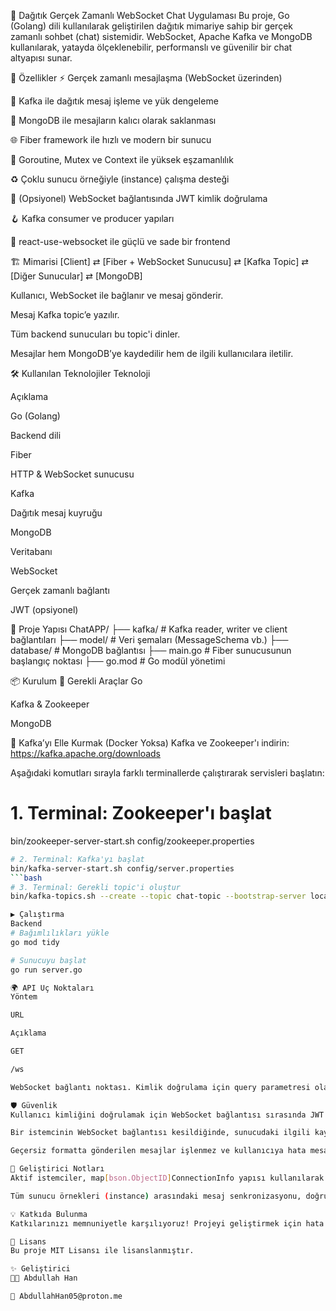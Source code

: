 🧠 Dağıtık Gerçek Zamanlı WebSocket Chat Uygulaması
Bu proje, Go (Golang) dili kullanılarak geliştirilen dağıtık mimariye sahip bir gerçek zamanlı sohbet (chat) sistemidir. WebSocket, Apache Kafka ve MongoDB kullanılarak, yatayda ölçeklenebilir, performanslı ve güvenilir bir chat altyapısı sunar.

🚀 Özellikler
⚡ Gerçek zamanlı mesajlaşma (WebSocket üzerinden)

🔄 Kafka ile dağıtık mesaj işleme ve yük dengeleme

🧩 MongoDB ile mesajların kalıcı olarak saklanması

🌐 Fiber framework ile hızlı ve modern bir sunucu

🧵 Goroutine, Mutex ve Context ile yüksek eşzamanlılık

♻️ Çoklu sunucu örneğiyle (instance) çalışma desteği

🔐 (Opsiyonel) WebSocket bağlantısında JWT kimlik doğrulama

🪝 Kafka consumer ve producer yapıları

💚 react-use-websocket ile güçlü ve sade bir frontend

🏗️ Mimarisi
[Client] ⇄ [Fiber + WebSocket Sunucusu] ⇄ [Kafka Topic] ⇄ [Diğer Sunucular] ⇄ [MongoDB]

Kullanıcı, WebSocket ile bağlanır ve mesaj gönderir.

Mesaj Kafka topic’e yazılır.

Tüm backend sunucuları bu topic'i dinler.

Mesajlar hem MongoDB’ye kaydedilir hem de ilgili kullanıcılara iletilir.

🛠️ Kullanılan Teknolojiler
Teknoloji

Açıklama

Go (Golang)

Backend dili

Fiber

HTTP & WebSocket sunucusu

Kafka

Dağıtık mesaj kuyruğu

MongoDB

Veritabanı

WebSocket

Gerçek zamanlı bağlantı

JWT (opsiyonel)

📁 Proje Yapısı
ChatAPP/
├── kafka/ # Kafka reader, writer ve client bağlantıları
├── model/ # Veri şemaları (MessageSchema vb.)
├── database/ # MongoDB bağlantısı
├── main.go # Fiber sunucusunun başlangıç noktası
├── go.mod # Go modül yönetimi

📦 Kurulum
🧰 Gerekli Araçlar
Go

Kafka & Zookeeper

MongoDB

🔧 Kafka’yı Elle Kurmak (Docker Yoksa)
Kafka ve Zookeeper'ı indirin: https://kafka.apache.org/downloads

Aşağıdaki komutları sırayla farklı terminallerde çalıştırarak servisleri başlatın:

# 1. Terminal: Zookeeper'ı başlat

bin/zookeeper-server-start.sh config/zookeeper.properties

````bash
# 2. Terminal: Kafka'yı başlat
bin/kafka-server-start.sh config/server.properties
```bash
# 3. Terminal: Gerekli topic'i oluştur
bin/kafka-topics.sh --create --topic chat-topic --bootstrap-server localhost:9092 --partitions 1 --replication-factor 1

▶️ Çalıştırma
Backend
# Bağımlılıkları yükle
go mod tidy

# Sunucuyu başlat
go run server.go

🌍 API Uç Noktaları
Yöntem

URL

Açıklama

GET

/ws

WebSocket bağlantı noktası. Kimlik doğrulama için query parametresi olarak token (JWT) gönderilebilir.

🛡️ Güvenlik
Kullanıcı kimliğini doğrulamak için WebSocket bağlantısı sırasında JWT kullanılabilir (opsiyonel).

Bir istemcinin WebSocket bağlantısı kesildiğinde, sunucudaki ilgili kaydı güvenli bir şekilde silinir.

Geçersiz formatta gönderilen mesajlar işlenmez ve kullanıcıya hata mesajı döndürülür.

🧪 Geliştirici Notları
Aktif istemciler, map[bson.ObjectID]ConnectionInfo yapısı kullanılarak sunucu belleğinde takip edilir.

Tüm sunucu örnekleri (instance) arasındaki mesaj senkronizasyonu, doğrudan bir bağlantı yerine Kafka üzerinden sağlanır. Bu, sistemin dağıtık yapısını korur.

💡 Katkıda Bulunma
Katkılarınızı memnuniyetle karşılıyoruz! Projeyi geliştirmek için hata bildirimi (issue) açabilir veya yeni özellikler/düzeltmeler için Pull Request (PR) gönderebilirsiniz.

📜 Lisans
Bu proje MIT Lisansı ile lisanslanmıştır.

✨ Geliştirici
👨‍💻 Abdullah Han

📧 AbdullahHan05@proton.me
````
